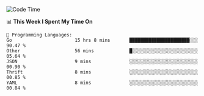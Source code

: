 <!--START_SECTION:waka-->
![Code Time](http://img.shields.io/badge/Code%20Time-355%20hrs%2047%20mins-blue)

📊 **This Week I Spent My Time On** 

```text
💬 Programming Languages: 
Go                       15 hrs 8 mins       ██████████████████████░░░   90.47 % 
Other                    56 mins             █░░░░░░░░░░░░░░░░░░░░░░░░   05.64 % 
JSON                     9 mins              ░░░░░░░░░░░░░░░░░░░░░░░░░   00.90 % 
Thrift                   8 mins              ░░░░░░░░░░░░░░░░░░░░░░░░░   00.85 % 
YAML                     8 mins              ░░░░░░░░░░░░░░░░░░░░░░░░░   00.84 % 

```


<!--END_SECTION:waka-->